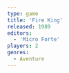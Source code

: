 ```yaml
---
type: game
title: 'Fire King'
released: 1989
editors: 
  - 'Micro Forte'
players: 2
genres:
  - Aventure
---
```

